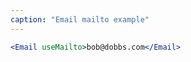 ```yaml
---
caption: "Email mailto example"
---
```


<!-- markdownlint-disable MD041 -->
<!-- dprint-ignore -->

```jsx
<Email useMailto>bob@dobbs.com</Email>
```
